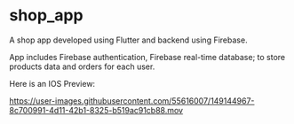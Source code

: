 # shop_app

A shop app developed using Flutter and backend using Firebase.

App includes Firebase authentication, Firebase real-time database; to store products data and orders for each user.


Here is an IOS Preview:

https://user-images.githubusercontent.com/55616007/149144967-8c700991-4d11-42b1-8325-b519ac91cb88.mov

